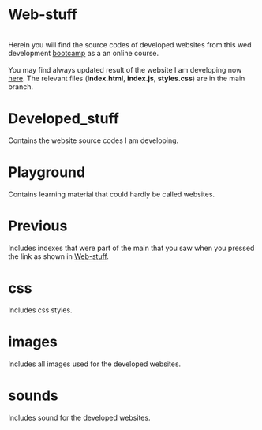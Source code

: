 # Web-stuff
<br> Herein you will find the source codes of developed websites from this wed development [bootcamp](https://www.udemy.com/course/the-complete-web-development-bootcamp/) as a an online course. </br>
<br> You may find always updated result of the website I am developing now [here](https://aurimas13.github.io/Web-stuff/). The relevant files (**index.html**, **index.js**, **styles.css**) are in the main branch. </br>

# Developed_stuff

Contains the website source codes I am developing.

# Playground

Contains learning material that could hardly be called websites.

# Previous

Includes indexes that were part of the main that you saw when you pressed the link as shown in [Web-stuff](#Web-stuff).

# css

Includes css styles.

# images

Includes all images used for the developed websites.

# sounds

Includes sound for the developed websites.
